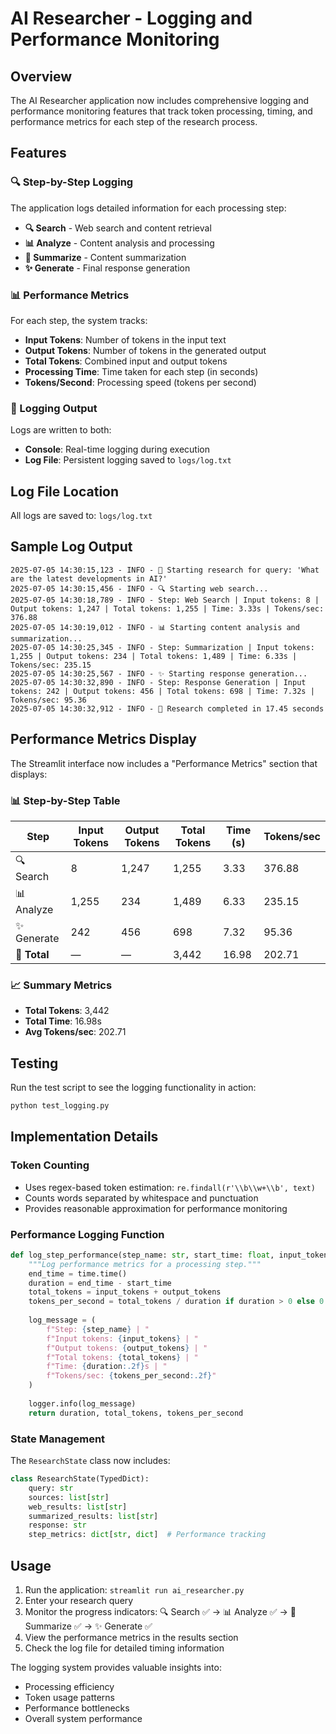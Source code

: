 # AI Researcher - Logging and Performance Monitoring

## Overview
The AI Researcher application now includes comprehensive logging and performance monitoring features that track token processing, timing, and performance metrics for each step of the research process.

## Features

### 🔍 Step-by-Step Logging
The application logs detailed information for each processing step:

- **🔍 Search** - Web search and content retrieval
- **📊 Analyze** - Content analysis and processing  
- **📝 Summarize** - Content summarization
- **✨ Generate** - Final response generation

### 📊 Performance Metrics
For each step, the system tracks:

- **Input Tokens**: Number of tokens in the input text
- **Output Tokens**: Number of tokens in the generated output
- **Total Tokens**: Combined input and output tokens
- **Processing Time**: Time taken for each step (in seconds)
- **Tokens/Second**: Processing speed (tokens per second)

### 📄 Logging Output
Logs are written to both:
- **Console**: Real-time logging during execution
- **Log File**: Persistent logging saved to `logs/log.txt`

## Log File Location
All logs are saved to: `logs/log.txt`

## Sample Log Output
```
2025-07-05 14:30:15,123 - INFO - 🚀 Starting research for query: 'What are the latest developments in AI?'
2025-07-05 14:30:15,456 - INFO - 🔍 Starting web search...
2025-07-05 14:30:18,789 - INFO - Step: Web Search | Input tokens: 8 | Output tokens: 1,247 | Total tokens: 1,255 | Time: 3.33s | Tokens/sec: 376.88
2025-07-05 14:30:19,012 - INFO - 📊 Starting content analysis and summarization...
2025-07-05 14:30:25,345 - INFO - Step: Summarization | Input tokens: 1,255 | Output tokens: 234 | Total tokens: 1,489 | Time: 6.33s | Tokens/sec: 235.15
2025-07-05 14:30:25,567 - INFO - ✨ Starting response generation...
2025-07-05 14:30:32,890 - INFO - Step: Response Generation | Input tokens: 242 | Output tokens: 456 | Total tokens: 698 | Time: 7.32s | Tokens/sec: 95.36
2025-07-05 14:30:32,912 - INFO - 🏁 Research completed in 17.45 seconds
```

## Performance Metrics Display
The Streamlit interface now includes a "Performance Metrics" section that displays:

### 📊 Step-by-Step Table
| Step | Input Tokens | Output Tokens | Total Tokens | Time (s) | Tokens/sec |
|------|-------------|---------------|--------------|----------|------------|
| 🔍 Search | 8 | 1,247 | 1,255 | 3.33 | 376.88 |
| 📊 Analyze | 1,255 | 234 | 1,489 | 6.33 | 235.15 |
| ✨ Generate | 242 | 456 | 698 | 7.32 | 95.36 |
| **🏁 Total** | — | — | 3,442 | 16.98 | 202.71 |

### 📈 Summary Metrics
- **Total Tokens**: 3,442
- **Total Time**: 16.98s  
- **Avg Tokens/sec**: 202.71

## Testing
Run the test script to see the logging functionality in action:

```bash
python test_logging.py
```

## Implementation Details

### Token Counting
- Uses regex-based token estimation: `re.findall(r'\\b\\w+\\b', text)`
- Counts words separated by whitespace and punctuation
- Provides reasonable approximation for performance monitoring

### Performance Logging Function
```python
def log_step_performance(step_name: str, start_time: float, input_tokens: int, output_tokens: int):
    """Log performance metrics for a processing step."""
    end_time = time.time()
    duration = end_time - start_time
    total_tokens = input_tokens + output_tokens
    tokens_per_second = total_tokens / duration if duration > 0 else 0
    
    log_message = (
        f"Step: {step_name} | "
        f"Input tokens: {input_tokens} | "
        f"Output tokens: {output_tokens} | "
        f"Total tokens: {total_tokens} | "
        f"Time: {duration:.2f}s | "
        f"Tokens/sec: {tokens_per_second:.2f}"
    )
    
    logger.info(log_message)
    return duration, total_tokens, tokens_per_second
```

### State Management
The `ResearchState` class now includes:
```python
class ResearchState(TypedDict):
    query: str
    sources: list[str]
    web_results: list[str]
    summarized_results: list[str]
    response: str
    step_metrics: dict[str, dict]  # Performance tracking
```

## Usage
1. Run the application: `streamlit run ai_researcher.py`
2. Enter your research query
3. Monitor the progress indicators: 🔍 Search ✅ → 📊 Analyze ✅ → 📝 Summarize ✅ → ✨ Generate ✅
4. View the performance metrics in the results section
5. Check the log file for detailed timing information

The logging system provides valuable insights into:
- Processing efficiency
- Token usage patterns
- Performance bottlenecks
- Overall system performance
